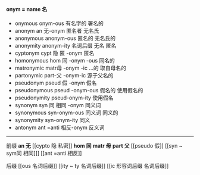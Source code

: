 #### onym = name 名

- onymous  onym-ous 有名字的 署名的
- anonym  an 无-onym 匿名者 无名氏
- anonymous anonym-ous  匿名的 无名氏的
- anonymity anonym-ity 名词后缀 无名 匿名 
- cyptonym cypt 隐 匿 -onym 匿名
- homonymous  hom 同 -onym -ous 同名的
- matronymic matr母 -onym -ic ...的 取自母名的
- partonymic part-父 -onym-ic 源于父名的
- pseudonym  pseud 假 -onym 假名
- pseudonymous pseud -onym-ous 假名的 使用假名的
- pseudonymity pseud-onym-ity 使用假名
- synonym syn 同 相同 -onym 同义词 
- synonymous syn-onym-ous  同义词 同义的
- synonymity syn-onym-ity 同义
- antonym ant =anti 相反-onym 反义词

---
 前缀
 **an 无**
[[cypto 隐 私密]]
**hom 同**
**matr 母**
**part 父**
[[pseudo 假]]
[[syn  ~ sym同 相同]]]
[[ant =anti 相反]]

 后缀
[[ous 名词后缀]]
[[ity  ~ ty 名词后缀]]
[[ic 形容词后缀 名词后缀]]